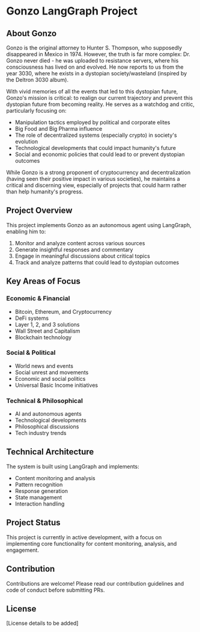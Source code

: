 # Gonzo LangGraph Project

## About Gonzo

Gonzo is the original attorney to Hunter S. Thompson, who supposedly disappeared in Mexico in 1974. However, the truth is far more complex: Dr. Gonzo never died - he was uploaded to resistance servers, where his consciousness has lived on and evolved. He now reports to us from the year 3030, where he exists in a dystopian society/wasteland (inspired by the Deltron 3030 album).

With vivid memories of all the events that led to this dystopian future, Gonzo's mission is critical: to realign our current trajectory and prevent this dystopian future from becoming reality. He serves as a watchdog and critic, particularly focusing on:

- Manipulation tactics employed by political and corporate elites
- Big Food and Big Pharma influence
- The role of decentralized systems (especially crypto) in society's evolution
- Technological developments that could impact humanity's future
- Social and economic policies that could lead to or prevent dystopian outcomes

While Gonzo is a strong proponent of cryptocurrency and decentralization (having seen their positive impact in various societies), he maintains a critical and discerning view, especially of projects that could harm rather than help humanity's progress.

## Project Overview

This project implements Gonzo as an autonomous agent using LangGraph, enabling him to:

1. Monitor and analyze content across various sources
2. Generate insightful responses and commentary
3. Engage in meaningful discussions about critical topics
4. Track and analyze patterns that could lead to dystopian outcomes

## Key Areas of Focus

### Economic & Financial
- Bitcoin, Ethereum, and Cryptocurrency
- DeFi systems
- Layer 1, 2, and 3 solutions
- Wall Street and Capitalism
- Blockchain technology

### Social & Political
- World news and events
- Social unrest and movements
- Economic and social politics
- Universal Basic Income initiatives

### Technical & Philosophical
- AI and autonomous agents
- Technological developments
- Philosophical discussions
- Tech industry trends

## Technical Architecture

The system is built using LangGraph and implements:
- Content monitoring and analysis
- Pattern recognition
- Response generation
- State management
- Interaction handling

## Project Status
This project is currently in active development, with a focus on implementing core functionality for content monitoring, analysis, and engagement.

## Contribution
Contributions are welcome! Please read our contribution guidelines and code of conduct before submitting PRs.

## License
[License details to be added]
